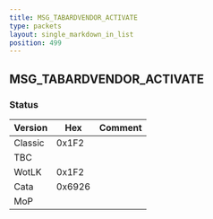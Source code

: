 ```yaml
---
title: MSG_TABARDVENDOR_ACTIVATE
type: packets
layout: single_markdown_in_list
position: 499
---
```


## MSG_TABARDVENDOR_ACTIVATE

### Status

Version    | Hex        | Comment
---------- | ---------- | ---------- 
Classic    | 0x1F2      | 
TBC        |            | 
WotLK      | 0x1F2      | 
Cata       | 0x6926     | 
MoP        |            | 